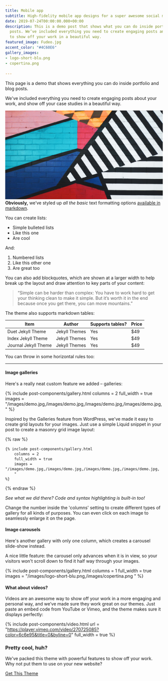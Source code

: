 ```yaml
---
title: Mobile app
subtitle: High-fidelity mobile app designs for a super awesome social media company.
date: 2019-07-24T00:00:00.000+00:00
description: This is a demo post that shows what you can do inside portfolio and blog
  posts. We’ve included everything you need to create engaging posts and case studies
  to show off your work in a beautiful way.
featured_image: Fudeo.jpg
accent_color: "#4C60E6"
gallery_images:
- logo-short-blu.png
- copertina.png

---
```

This page is a demo that shows everything you can do inside portfolio and blog posts.

We've included everything you need to create engaging posts about your work, and show off your case studies in a beautiful way.

![](/images/demo.jpg)**Obviously,** we’ve styled up _all the basic_ text formatting options [available in markdown](https://github.com/adam-p/markdown-here/wiki/Markdown-Cheatsheet).

You can create lists:

* Simple bulleted lists
* Like this one
* Are cool

And:

1. Numbered lists
2. Like this other one
3. Are great too

You can also add blockquotes, which are shown at a larger width to help break up the layout and draw attention to key parts of your content:

> “Simple can be harder than complex: You have to work hard to get your thinking clean to make it simple. But it’s worth it in the end because once you get there, you can move mountains.”

The theme also supports markdown tables:

| Item | Author | Supports tables? | Price |
| --- | --- | --- | --- |
| Duet Jekyll Theme | Jekyll Themes | Yes | $49 |
| Index Jekyll Theme | Jekyll Themes | Yes | $49 |
| Journal Jekyll Theme | Jekyll Themes | Yes | $49 |

You can throw in some horizontal rules too:

***

#### Image galleries

Here's a really neat custom feature we added – galleries:

{% include post-components/gallery.html
columns = 2
full_width = true
images = "/images/demo.jpg,/images/demo.jpg,/images/demo.jpg,/images/demo.jpg,
"
%}

Inspired by the Galleries feature from WordPress, we've made it easy to create grid layouts for your images. Just use a simple Liquid snippet in your post to create a masonry grid image layout:

{% raw %}

```liquid
{% include post-components/gallery.html
	columns = 2
	full_width = true
	images = "/images/demo.jpg,/images/demo.jpg,/images/demo.jpg,/images/demo.jpg,
	"
%}
```

{% endraw %}

_See what we did there? Code and syntax highlighting is built-in too!_

Change the number inside the 'columns' setting to create different types of gallery for all kinds of purposes. You can even click on each image to seamlessly enlarge it on the page.

#### Image carousels

Here's another gallery with only one column, which creates a carousel slide-show instead.

A nice little feature: the carousel only advances when it is in view, so your visitors won't scroll down to find it half way through your images.

{% include post-components/gallery.html columns = 1 full_width = true images = "/images/logo-short-blu.png,/images/copertina.png " %}

#### What about videos?

Videos are an awesome way to show off your work in a more engaging and personal way, and we’ve made sure they work great on our themes. Just paste an embed code from YouTube or Vimeo, and the theme makes sure it displays perfectly:

{% include post-components/video.html
url = "https://player.vimeo.com/video/270725085?color=6c6e95&title=0&byline=0"
full_width = true
%}

### Pretty cool, huh?

We've packed this theme with powerful features to show off your work.
Why not put them to use on your new website?

<a href="https://jekyllthemes.io/theme/made-portfolio-jekyll-theme" class="button--fill">Get This Theme</a>